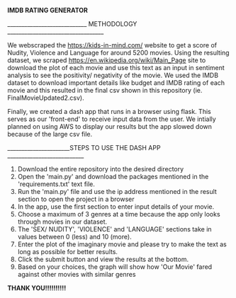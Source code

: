 __IMDB RATING GENERATOR__

____________________________ METHODOLOGY __________________________________

We webscraped the https://kids-in-mind.com/ website to get a score of Nudity, Violence and Language for around 5200 movies. Using the resulting dataset, we scraped https://en.wikipedia.org/wiki/Main_Page site to download the plot of each movie and use this text as an input in sentiment analysis to see the positivity/ negativity of the movie. We used the IMDB dataset to download important details like budget and IMDB rating of each movie and this resulted in the final csv shown in this repository (ie. FinalMovieUpdated2.csv). 

Finally, we created a dash app that runs in a browser using flask. This serves as our 'front-end' to receive input data from the user. We intially planned on using AWS to display our results but the app slowed down because of the large csv file.

______________________STEPS TO USE THE DASH APP ___________________________

1. Download the entire repository into the desired directory
2. Open the 'main.py' and download the packages mentioned in the 'requirements.txt' text file.
3. Run the 'main.py' file and use the ip address mentioned in the result section to open the project in a browser
4. In the app, use the first section to enter input details of your movie. 
4. Choose a maximum of 3 genres at a time because the app only looks through movies in our dataset. 
5. The 'SEX/ NUDITY', 'VIOLENCE' and 'LANGUAGE' sections take in values between 0 (less) and 10 (more).
6. Enter the plot of the imaginary movie and please try to make the text as long as possible for better results.
7. Click the submit button and view the results at the bottom.
8. Based on your choices, the graph will show how 'Our Movie' fared against other movies with similar genres


__THANK YOU!!!!!!!!!!__
